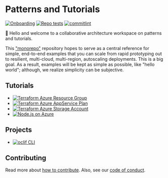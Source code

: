 # Patterns and Tutorials

[![Onboarding][badge-onboarding]][devops-onboarding] [![Repo tests][badge-repo]][devops-repo] [![commitlint][badge-commitlint]][devops-commitlint]

👋 Hello and welcome to a collaborative architecture workspace on patterns and tutorials.

This ["monorepo"][monorepo] repository hopes to serve as a central reference for simple, end-to-end examples that you can scale from rapid prototyping out to resilient, multi-cloud, multi-region, autoscaling deployments. This is a big goal. As a result, examples will be kept as simple as possible, like "hello world"; although, we realize simplicity can be subjective.

## Tutorials

- [![Terraform Azure Resource Group][badge-tutorials-terraform-azure-rg]][tutorials-terraform-azure-rg]
- [![Terraform Azure AppService Plan][badge-tutorials-terraform-azure-appservice-plan]][tutorials-terraform-azure-appservice-plan]
- [![Terraform Azure Storage Account][badge-tutorials-terraform-azure-storage-account]][tutorials-terraform-azure-storage-account]
- [![Node.js on Azure][badge-tutorials-node-azure]][tutorials-node-azure]

## Projects

- [![oclif CLI][oclif-cli-workflow-badge]][oclif-cli-workflow]

## Contributing

Read more about [how to contribute][contributing]. Also, see our [code of conduct][code-of-conduct].

[contributing]: ./docs/CONTRIBUTING.md
[code-of-conduct]: ./docs/CODE_OF_CONDUCT.md
[monorepo]: https://en.wikipedia.org/wiki/Monorepo
[badge-onboarding]: https://github.com/ourchitecture/patterns-and-tutorials/workflows/Onboarding/badge.svg
[devops-onboarding]: https://github.com/ourchitecture/patterns-and-tutorials/actions?query=workflow%3AOnboarding
[badge-repo]: https://github.com/ourchitecture/patterns-and-tutorials/workflows/Repo%20tests/badge.svg
[devops-repo]: https://github.com/ourchitecture/patterns-and-tutorials/actions?query=workflow%3A%22Repo+tests%22
[badge-commitlint]: https://github.com/ourchitecture/patterns-and-tutorials/workflows/commitlint/badge.svg
[devops-commitlint]: https://github.com/ourchitecture/patterns-and-tutorials/actions?query=workflow%3Acommitlint
[tutorials-terraform-azure-rg]: ./src/tutorials/terraform/azure/resource-group/README.md
[badge-tutorials-terraform-azure-rg]: https://github.com/ourchitecture/patterns-and-tutorials/workflows/Tutorial:%20Terraform%20Azure%20Resource%20Group/badge.svg
[tutorials-terraform-azure-appservice-plan]: ./src/tutorials/terraform/azure/appservice-plan/README.md
[badge-tutorials-terraform-azure-appservice-plan]: https://github.com/ourchitecture/patterns-and-tutorials/workflows/Tutorial:%20Terraform%20Azure%20AppService%20Plan/badge.svg
[tutorials-terraform-azure-storage-account]: ./src/tutorials/terraform/azure/storage-account/README.md
[badge-tutorials-terraform-azure-storage-account]: https://github.com/ourchitecture/patterns-and-tutorials/workflows/Tutorial:%20Terraform%20Azure%20Storage%20Account/badge.svg
[tutorials-node-azure]: ./src/tutorials/node/azure/app/README.md
[badge-tutorials-node-azure]: https://github.com/ourchitecture/patterns-and-tutorials/workflows/Tutorial:%20Node.js%20on%20Azure/badge.svg
[oclif-cli-workflow-badge]: https://github.com/ourchitecture/patterns-and-tutorials/workflows/CLI/badge.svg
[oclif-cli-workflow]: https://github.com/ourchitecture/patterns-and-tutorials/actions?query=workflow%3ACLI
